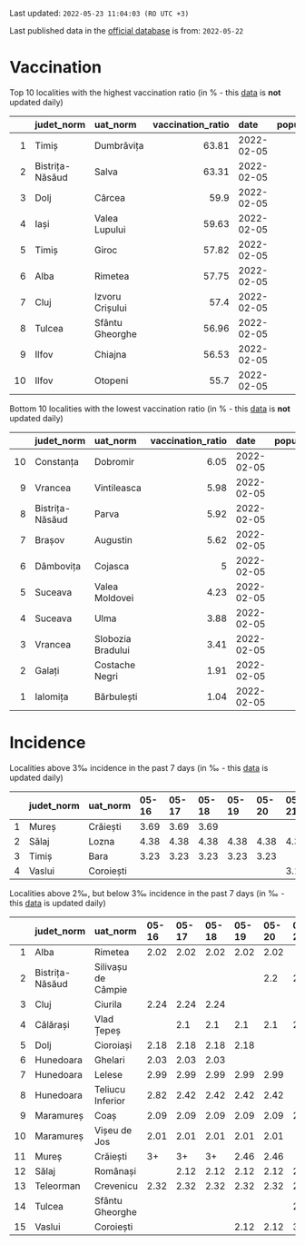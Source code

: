 Last updated: `2022-05-23 11:04:03 (RO UTC +3)`  
  
Last published data in the [official database](https://data.gov.ro/dataset/transparenta-covid) is from: `2022-05-22`
  
# Vaccination  
Top 10 localities with the highest vaccination ratio (in % - this [data](https://vaccinare-covid.gov.ro/situatia-vaccinarii-in-romania/) is **not** updated daily)  
  
|    | judet_norm      | uat_norm        |   vaccination_ratio | date       |   population |   dose_1 |
|---:|:----------------|:----------------|--------------------:|:-----------|-------------:|---------:|
|  1 | Timiș           | Dumbrăvița      |               63.81 | 2022-02-05 |        14668 |     9360 |
|  2 | Bistrița-Năsăud | Salva           |               63.31 | 2022-02-05 |         2753 |     1743 |
|  3 | Dolj            | Cârcea          |               59.9  | 2022-02-05 |         2838 |     1700 |
|  4 | Iași            | Valea Lupului   |               59.63 | 2022-02-05 |        10086 |     6014 |
|  5 | Timiș           | Giroc           |               57.82 | 2022-02-05 |        17954 |    10381 |
|  6 | Alba            | Rimetea         |               57.75 | 2022-02-05 |         1013 |      585 |
|  7 | Cluj            | Izvoru Crișului |               57.4  | 2022-02-05 |         1479 |      849 |
|  8 | Tulcea          | Sfântu Gheorghe |               56.96 | 2022-02-05 |          783 |      446 |
|  9 | Ilfov           | Chiajna         |               56.53 | 2022-02-05 |        28196 |    15939 |
| 10 | Ilfov           | Otopeni         |               55.7  | 2022-02-05 |        18314 |    10201 |
  
Bottom 10 localities with the lowest vaccination ratio (in % - this [data](https://vaccinare-covid.gov.ro/situatia-vaccinarii-in-romania/) is **not** updated daily)  
  
|    | judet_norm      | uat_norm          |   vaccination_ratio | date       |   population |   dose_1 |
|---:|:----------------|:------------------|--------------------:|:-----------|-------------:|---------:|
| 10 | Constanța       | Dobromir          |                6.05 | 2022-02-05 |         3702 |      224 |
|  9 | Vrancea         | Vintileasca       |                5.98 | 2022-02-05 |         1940 |      116 |
|  8 | Bistrița-Năsăud | Parva             |                5.92 | 2022-02-05 |         2585 |      153 |
|  7 | Brașov          | Augustin          |                5.62 | 2022-02-05 |         2116 |      119 |
|  6 | Dâmbovița       | Cojasca           |                5    | 2022-02-05 |         8975 |      449 |
|  5 | Suceava         | Valea Moldovei    |                4.23 | 2022-02-05 |         4680 |      198 |
|  4 | Suceava         | Ulma              |                3.88 | 2022-02-05 |         2242 |       87 |
|  3 | Vrancea         | Slobozia Bradului |                3.41 | 2022-02-05 |         8807 |      300 |
|  2 | Galați          | Costache Negri    |                1.91 | 2022-02-05 |         2727 |       52 |
|  1 | Ialomița        | Bărbulești        |                1.04 | 2022-02-05 |         7599 |       79 |
  
# Incidence  
Localities above 3‰ incidence in the past 7 days (in ‰ - this [data](https://data.gov.ro/dataset/transparenta-covid) is updated daily)  
  
|    | judet_norm   | uat_norm   | 05-16   | 05-17   | 05-18   | 05-19   | 05-20   | 05-21   | 05-22   |
|---:|:-------------|:-----------|:--------|:--------|:--------|:--------|:--------|:--------|:--------|
|  1 | Mureș        | Crăiești   | 3.69    | 3.69    | 3.69    |         |         |         |         |
|  2 | Sălaj        | Lozna      | 4.38    | 4.38    | 4.38    | 4.38    | 4.38    | 4.38    | 4.39    |
|  3 | Timiș        | Bara       | 3.23    | 3.23    | 3.23    | 3.23    | 3.23    |         |         |
|  4 | Vaslui       | Coroiești  |         |         |         |         |         | 3.19    | 3.19    |
  
Localities above 2‰, but below 3‰ incidence in the past 7 days (in ‰ - this [data](https://data.gov.ro/dataset/transparenta-covid) is updated daily)  
  
|    | judet_norm      | uat_norm           | 05-16   | 05-17   | 05-18   | 05-19   | 05-20   | 05-21   | 05-22   |
|---:|:----------------|:-------------------|:--------|:--------|:--------|:--------|:--------|:--------|:--------|
|  1 | Alba            | Rimetea            | 2.02    | 2.02    | 2.02    | 2.02    | 2.02    |         |         |
|  2 | Bistrița-Năsăud | Silivașu de Câmpie |         |         |         |         | 2.2     | 2.2     | 2.2     |
|  3 | Cluj            | Ciurila            | 2.24    | 2.24    | 2.24    |         |         |         |         |
|  4 | Călărași        | Vlad Țepeș         |         | 2.1     | 2.1     | 2.1     | 2.1     | 2.1     | 2.1     |
|  5 | Dolj            | Cioroiași          | 2.18    | 2.18    | 2.18    | 2.18    |         |         |         |
|  6 | Hunedoara       | Ghelari            | 2.03    | 2.03    | 2.03    |         |         |         |         |
|  7 | Hunedoara       | Lelese             | 2.99    | 2.99    | 2.99    | 2.99    | 2.99    |         |         |
|  8 | Hunedoara       | Teliucu Inferior   | 2.82    | 2.42    | 2.42    | 2.42    | 2.42    |         |         |
|  9 | Maramureș       | Coaș               | 2.09    | 2.09    | 2.09    | 2.09    | 2.09    | 2.09    | 2.09    |
| 10 | Maramureș       | Vișeu de Jos       | 2.01    | 2.01    | 2.01    | 2.01    | 2.01    |         |         |
| 11 | Mureș           | Crăiești           | 3+      | 3+      | 3+      | 2.46    | 2.46    |         |         |
| 12 | Sălaj           | Românași           |         | 2.12    | 2.12    | 2.12    | 2.12    | 2.12    |         |
| 13 | Teleorman       | Crevenicu          | 2.32    | 2.32    | 2.32    | 2.32    | 2.32    | 2.32    | 2.33    |
| 14 | Tulcea          | Sfântu Gheorghe    |         |         |         |         |         | 2.58    | 2.59    |
| 15 | Vaslui          | Coroiești          |         |         |         | 2.12    | 2.12    | 3+      | 3+      |